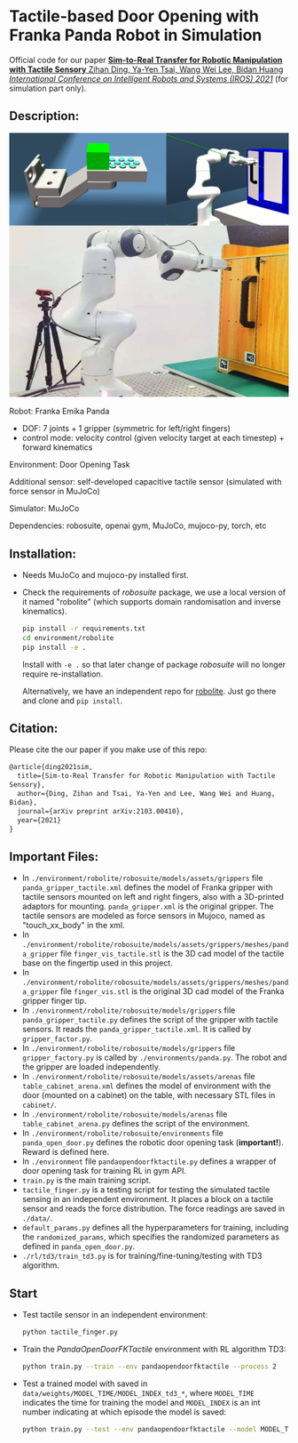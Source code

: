 # Tactile-based Door Opening with Franka Panda Robot in Simulation

Official code for our paper [**Sim-to-Real Transfer for Robotic Manipulation with Tactile Sensory**
Zihan Ding, Ya-Yen Tsai, Wang Wei Lee, Bidan Huang *International Conference on Intelligent Robots and Systems (IROS) 2021*](https://arxiv.org/abs/2103.00410) (for simulation part only).

## Description:

![image](https://github.com/quantumiracle/Robotic_Door_Opening_with_Tactile_Simulation/blob/master/img/tactile_robot_door_open.png)

Robot: Franka Emika Panda

* DOF: 7 joints + 1 gripper (symmetric for left/right fingers)
* control mode: velocity control (given velocity target at each timestep) + forward kinematics

Environment: Door Opening Task

Additional sensor: self-developed capacitive tactile sensor (simulated with force sensor in MuJoCo)

Simulator: MuJoCo

Dependencies: robosuite, openai gym, MuJoCo, mujoco-py, torch, etc

## Installation:
* Needs MuJoCo and mujoco-py installed first.

* Check the requirements of *robosuite* package, we use a local version of it named "robolite" (which supports domain randomisation and inverse kinematics).

  ```bash
  pip install -r requirements.txt
  cd environment/robolite
  pip install -e .
  ```

   Install with ```-e .``` so that later change of package *robosuite* will  no longer require re-installation.
   
   Alternatively, we have an independent repo for [robolite](https://github.com/quantumiracle/robolite). Just go there and clone and `pip install`.
   
## Citation:
Please cite the our paper if you make use of this repo:
```
@article{ding2021sim,
  title={Sim-to-Real Transfer for Robotic Manipulation with Tactile Sensory},
  author={Ding, Zihan and Tsai, Ya-Yen and Lee, Wang Wei and Huang, Bidan},
  journal={arXiv preprint arXiv:2103.00410},
  year={2021}
}

```

## Important Files:

* In ```./environment/robolite/robosuite/models/assets/grippers```  file ```panda_gripper_tactile.xml``` defines the model of Franka gripper with tactile sensors mounted on left and right fingers, also with a 3D-printed adaptors for mounting. ```panda_gripper.xml``` is the original gripper. The tactile sensors are modeled as force sensors in Mujoco, named as "touch_xx_body" in the xml.
* In ```./environment/robolite/robosuite/models/assets/grippers/meshes/panda_gripper```  file ```finger_vis_tactile.stl``` is the 3D cad model of the tactile base on the fingertip used in this project. 
* In ```./environment/robolite/robosuite/models/assets/grippers/meshes/panda_gripper```  file ```finger_vis.stl``` is the original 3D cad model of the Franka gripper finger tip.
* In ```./environment/robolite/robosuite/models/grippers``` file ```panda_gripper_tactile.py``` defines the script of the gripper with tactile sensors. It reads the ```panda_gripper_tactile.xml```. It is called by ```gripper_factor.py```. 
* In ```./environment/robolite/robosuite/models/grippers``` file ```gripper_factory.py``` is called by ```./environments/panda.py```. The robot and the gripper are loaded independently.
* In ```./environment/robolite/robosuite/models/assets/arenas``` file ```table_cabinet_arena.xml``` defines the model of environment with the door (mounted on a cabinet) on the table, with necessary STL files in ```cabinet/```.
* In ```./environment/robolite/robosuite/models/arenas``` file ```table_cabinet_arena.py``` defines the script of the environment.
* In ```./environment/robolite/robosuite/environments``` file ```panda_open_door.py``` defines the robotic door opening task (**important!**). Reward is defined here.
* In ```./environment``` file ```pandaopendoorfktactile.py``` defines a wrapper of door opening task for training RL in gym API.
* ```train.py```  is the main training script.
* ```tactile_finger.py``` is a testing script for testing the simulated tactile sensing in an independent environment. It places a block on a tactile sensor and reads the force distribution. The force readings are saved in ```./data/```.
* ```default_params.py``` defines all the hyperparameters for training, including the ```randomized_params```, which specifies the randomized parameters as defined in ```panda_open_door.py```.
* ```./rl/td3/train_td3.py``` is for training/fine-tuning/testing with TD3 algorithm.

## Start

* Test tactile sensor in an independent environment:

  ```bash
  python tactile_finger.py
  ```

* Train the *PandaOpenDoorFKTactile* environment with RL algorithm TD3:

  ```bash
  python train.py --train --env pandaopendoorfktactile --process 2 
  ```

* Test a trained model with saved in `data/weights/MODEL_TIME/MODEL_INDEX_td3_*`, where ```MODEL_TIME``` indicates the time for training the model and ```MODEL_INDEX``` is an int number indicating at which episode the model is saved:

  ```bash
  python train.py --test --env pandaopendoorfktactile --model MODEL_TIME --model_id MODEL_INDEX --render
  ```
  
  

  
